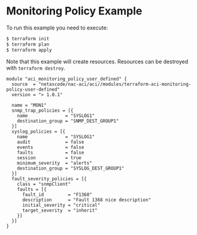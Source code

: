 <!-- BEGIN_TF_DOCS -->
# Monitoring Policy Example

To run this example you need to execute:

```bash
$ terraform init
$ terraform plan
$ terraform apply
```

Note that this example will create resources. Resources can be destroyed with `terraform destroy`.

```hcl
module "aci_monitoring_policy_user_defined" {
  source  = "netascode/nac-aci/aci//modules/terraform-aci-monitoring-policy-user-defined"
  version = "> 1.0.1"

  name = "MON1"
  snmp_trap_policies = [{
    name              = "SYSLOG1"
    destination_group = "SNMP_DEST_GROUP1"
  }]
  syslog_policies = [{
    name              = "SYSLOG1"
    audit             = false
    events            = false
    faults            = false
    session           = true
    minimum_severity  = "alerts"
    destination_group = "SYSLOG_DEST_GROUP1"
  }]
  fault_severity_policies = [{
    class = "snmpClient"
    faults = [{
      fault_id         = "F1368"
      description      = "Fault 1368 nice description"
      initial_severity = "critical"
      target_severity  = "inherit"
    }]
  }]
}
```
<!-- END_TF_DOCS -->